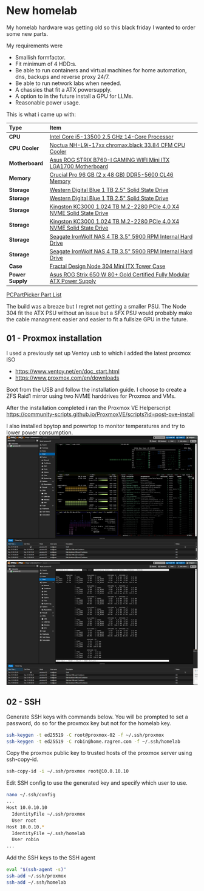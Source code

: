 
# New homelab

My homelab hardware was getting old so this black friday I wanted to order some new parts. 

My requirements were 

  - Smallish formfactor.
  - Fit minimum of 4 HDD:s.
  - Be able to run containers and virtual machines for home automation, dns, backups and reverse proxy 24/7.
  - Be able to run network labs when needed.
  - A chassies that fit a ATX powersupply.
  - A option to in the future install a GPU for LLMs.
  - Reasonable power usage.

This is what i came up with:

Type|Item
:----|:----
**CPU** | [Intel Core i5-13500 2.5 GHz 14-Core Processor](https://pcpartpicker.com/product/mtmmP6/intel-core-i5-13500-25-ghz-14-core-processor-bx8071513500)
**CPU Cooler** | [Noctua NH-L9i-17xx chromax.black 33.84 CFM CPU Cooler](https://pcpartpicker.com/product/nJqPxr/noctua-nh-l9i-17xx-chromaxblack-3384-cfm-cpu-cooler-nh-l9i-17xx-chromaxblack)
**Motherboard** | [Asus ROG STRIX B760-I GAMING WIFI Mini ITX LGA1700 Motherboard](https://pcpartpicker.com/product/YxLFf7/asus-rog-strix-b760-i-gaming-wifi-mini-itx-lga1700-motherboard-rog-strix-b760-i-gaming-wifi)
**Memory** | [Crucial Pro 96 GB (2 x 48 GB) DDR5-5600 CL46 Memory](https://pcpartpicker.com/product/BLdG3C/crucial-pro-96-gb-2-x-48-gb-ddr5-5600-cl46-memory-cp2k48g56c46u5)
**Storage** | [Western Digital Blue 1 TB 2.5" Solid State Drive](https://pcpartpicker.com/product/GTCD4D/western-digital-blue-1tb-25-solid-state-drive-wds100t2b0a)
**Storage** | [Western Digital Blue 1 TB 2.5" Solid State Drive](https://pcpartpicker.com/product/GTCD4D/western-digital-blue-1tb-25-solid-state-drive-wds100t2b0a)
**Storage** | [Kingston KC3000 1.024 TB M.2-2280 PCIe 4.0 X4 NVME Solid State Drive](https://pcpartpicker.com/product/ccFbt6/kingston-kc3000-1024-tb-m2-2280-nvme-solid-state-drive-skc3000s1024g)
**Storage** | [Kingston KC3000 1.024 TB M.2-2280 PCIe 4.0 X4 NVME Solid State Drive](https://pcpartpicker.com/product/ccFbt6/kingston-kc3000-1024-tb-m2-2280-nvme-solid-state-drive-skc3000s1024g)
**Storage** | [Seagate IronWolf NAS 4 TB 3.5" 5900 RPM Internal Hard Drive](https://pcpartpicker.com/product/6MX2FT/seagate-ironwolf-4tb-35-5900rpm-internal-hard-drive-st4000vn008)
**Storage** | [Seagate IronWolf NAS 4 TB 3.5" 5900 RPM Internal Hard Drive](https://pcpartpicker.com/product/6MX2FT/seagate-ironwolf-4tb-35-5900rpm-internal-hard-drive-st4000vn008)
**Case** | [Fractal Design Node 304 Mini ITX Tower Case](https://pcpartpicker.com/product/BWFPxr/fractal-design-case-fdcanode304bl)
**Power Supply** | [Asus ROG Strix 650 W 80+ Gold Certified Fully Modular ATX Power Supply](https://pcpartpicker.com/product/DRVG3C/asus-rog-strix-650-w-80-gold-certified-fully-modular-atx-power-supply-rog-strix-650g)

[PCPartPicker Part List](https://pcpartpicker.com/list/ZfTXPJ)


The build was a breaze but I regret not getting a smaller PSU. The Node 304 fit the ATX PSU without an issue but a SFX PSU would probably make the cable managment easier and easier to fit a fullsize GPU in the future.

01 - Proxmox installation
----------------
I used a previously set up Ventoy usb to which i added the latest proxmox ISO
- https://www.ventoy.net/en/doc_start.html
- https://www.proxmox.com/en/downloads

Boot from the USB and follow the installation guide. I choose to create a ZFS Raid1 mirror using two NVME harddrives for Proxmox and VMs.

After the installation completed i ran the Proxmox VE Helperscript https://community-scripts.github.io/ProxmoxVE/scripts?id=post-pve-install

I also installed bpytop and powertop to monitor temperatures and try to lower power consumption.
![alt text](images/image.png) 
![alt text](images/image-1.png)

02 - SSH
----------------
Generate SSH keys with commands below. You will be prompted to set a password, do so for the proxmox key but not for the homelab key.

``` bash
ssh-keygen -t ed25519 -C root@proxmox-02 -f ~/.ssh/proxmox 
ssh-keygen -t ed25519 -C robin@home.ragren.com -f ~/.ssh/homelab  
```
Copy the proxmox public key to trusted hosts of the proxmox server using ssh-copy-id.
``` bash
ssh-copy-id -i ~/.ssh/proxmox root@10.0.10.10   
```
Edit SSH config to use the generated key and specify which user to use.

``` bash
nano ~/.ssh/config
...
Host 10.0.10.10
  IdentityFile ~/.ssh/proxmox
  User root
Host 10.0.10.*
  IdentityFile ~/.ssh/homelab
  User robin
...
```

Add the SSH keys to the SSH agent
``` bash
eval "$(ssh-agent -s)"
ssh-add ~/.ssh/proxmox
ssh-add ~/.ssh/homelab
```